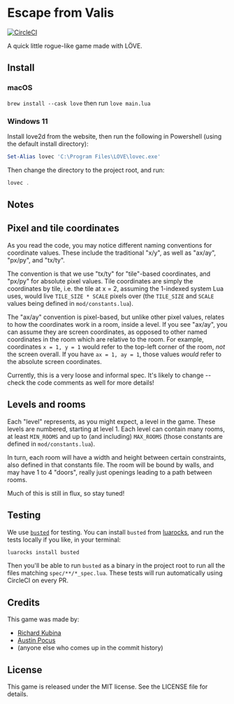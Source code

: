 # Escape from Valis

[![CircleCI](https://circleci.com/gh/pocuslabs/escape-from-valis.svg?style=svg)](https://circleci.com/gh/pocuslabs/escape-from-valis)

A quick little rogue-like game made with LÖVE.

## Install

### macOS

`brew install --cask love`
then run `love main.lua`

### Windows 11

Install love2d from the website, then run the following in Powershell (using the default install directory):

```powershell
Set-Alias lovec 'C:\Program Files\LOVE\lovec.exe'
```

Then change the directory to the project root, and run:

```powershell
lovec .
```

## Notes

## Pixel and tile coordinates

As you read the code, you may notice different naming conventions for coordinate values. These include the traditional "x/y", as well as "ax/ay", "px/py", and "tx/ty".

The convention is that we use "tx/ty" for "tile"-based coordinates, and "px/py" for absolute pixel values. Tile coordinates are simply the coordinates by tile, i.e. the tile at x = 2, assuming the 1-indexed system Lua uses, would live `TILE_SIZE * SCALE` pixels over (the `TILE_SIZE` and `SCALE` values being defined in `mod/constants.lua`).

The "ax/ay" convention is pixel-based, but unlike other pixel values, relates to how the coordinates work in a room, inside a level. If you see "ax/ay", you can assume they are screen coordinates, as opposed to other named coordinates in the room which are relative to the room. For example, coordinates `x = 1, y = 1` would refer to the top-left corner of the room, _not_ the screen overall. If you have `ax = 1, ay = 1`, those values _would_ refer to the absolute screen coordinates.

Currently, this is a very loose and informal spec. It's likely to change -- check the code comments as well for more details!

## Levels and rooms

Each "level" represents, as you might expect, a level in the game. These levels are numbered, starting at level 1. Each level can contain many rooms, at least `MIN_ROOMS` and up to (and including) `MAX_ROOMS` (those constants are defined in `mod/constants.lua`).

In turn, each room will have a width and height between certain constraints, also defined in that constants file. The room will be bound by walls, and may have 1 to 4 "doors", really just openings leading to a path between rooms.

Much of this is still in flux, so stay tuned!

## Testing

We use [`busted`][bust] for testing. You can install `busted` from [luarocks][luarocks], and run the tests locally if you like, in your terminal:

```bash
luarocks install busted
```

Then you'll be able to run `busted` as a binary in the project root to run all the files matching `spec/**/*_spec.lua`. These tests will run automatically using CircleCI on every PR.

## Credits

This game was made by:

- [Richard Kubina][rk]
- [Austin Pocus][ap]
- (anyone else who comes up in the commit history)

## License

This game is released under the MIT license. See the LICENSE file for details.

[bust]: https://olivinelabs.com/busted
[luarocks]: https://luarocks.org/
[rk]: https://github.com/RichardJohnn
[ap]: https://austinpocus.com
